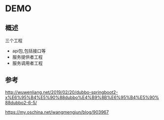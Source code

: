 # DEMO

## 概述

三个工程

- api包,包括接口等
- 服务提供者工程
- 服务调用者工程

## 参考

http://wuwenliang.net/2019/02/20/dubbo-springboot2-x%E6%95%B4%E5%90%88dubbo%E4%B9%8B%E6%95%B4%E5%90%88dubbo2-6-5/

https://my.oschina.net/wangmengjun/blog/903967

